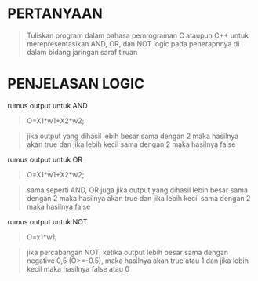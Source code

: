 # PERTANYAAN 
<blockquote> Tuliskan program dalam bahasa pemrograman C ataupun C++ untuk merepresentasikan AND, OR, dan NOT logic pada penerapnnya di dalam bidang jaringan saraf tiruan </blockquote>

# PENJELASAN LOGIC

rumus output untuk AND 
<blockquote>O=X1*w1+X2*w2;</blockquote>

<blockquote>jika output yang dihasil lebih besar sama dengan 2 maka hasilnya akan true dan jika lebih kecil sama dengan 2 maka hasilnya false</blockquote>

rumus output untuk OR
<blockquote>O=X1*w1+X2*w2;</blockquote>

<blockquote> sama seperti AND, OR juga jika output yang dihasil lebih besar sama dengan 2 maka hasilnya akan true dan jika lebih kecil sama dengan 2 maka hasilnya false</blockquote>

rumus output untuk NOT
<blockquote>O=x1*w1;</blockquote>

<blockquote>jika percabangan NOT, ketika output lebih besar sama dengan negative 0,5 (O>=-0.5), maka hasilnya akan true atau 1 dan jika lebih kecil maka hasilnya false atau 0</blockquote> 
